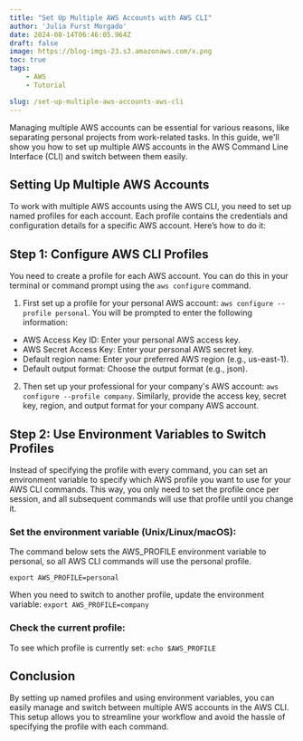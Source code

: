 ```yaml
---
title: "Set Up Multiple AWS Accounts with AWS CLI"
author: 'Julia Furst Morgado'
date: 2024-08-14T06:46:05.964Z
draft: false
image: https://blog-imgs-23.s3.amazonaws.com/x.png
toc: true
tags: 
    - AWS
    - Tutorial

slug: /set-up-multiple-aws-accounts-aws-cli
---
```


Managing multiple AWS accounts can be essential for various reasons, like separating personal projects from work-related tasks. In this guide, we'll show you how to set up multiple AWS accounts in the AWS Command Line Interface (CLI) and switch between them easily.

## Setting Up Multiple AWS Accounts

To work with multiple AWS accounts using the AWS CLI, you need to set up named profiles for each account. Each profile contains the credentials and configuration details for a specific AWS account. Here’s how to do it:

## Step 1: Configure AWS CLI Profiles

You need to create a profile for each AWS account. You can do this in your terminal or command prompt using the `aws configure` command. 

1. First set up a profile for your personal AWS account: `aws configure --profile personal`. You will be prompted to enter the following information:

- AWS Access Key ID: Enter your personal AWS access key.
- AWS Secret Access Key: Enter your personal AWS secret key.
- Default region name: Enter your preferred AWS region (e.g., us-east-1).
- Default output format: Choose the output format (e.g., json).

2. Then set up your professional for your company's AWS account: `aws configure --profile company`. Similarly, provide the access key, secret key, region, and output format for your company AWS account.

## Step 2: Use Environment Variables to Switch Profiles
Instead of specifying the profile with every command, you can set an environment variable to specify which AWS profile you want to use for your AWS CLI commands. This way, you only need to set the profile once per session, and all subsequent commands will use that profile until you change it.

### Set the environment variable (Unix/Linux/macOS):

The command below sets the AWS_PROFILE environment variable to personal, so all AWS CLI commands will use the personal profile.

`export AWS_PROFILE=personal`

When you need to switch to another profile, update the environment variable: `export AWS_PROFILE=company`

### Check the current profile:

To see which profile is currently set: `echo $AWS_PROFILE`

## Conclusion
By setting up named profiles and using environment variables, you can easily manage and switch between multiple AWS accounts in the AWS CLI. This setup allows you to streamline your workflow and avoid the hassle of specifying the profile with each command.











